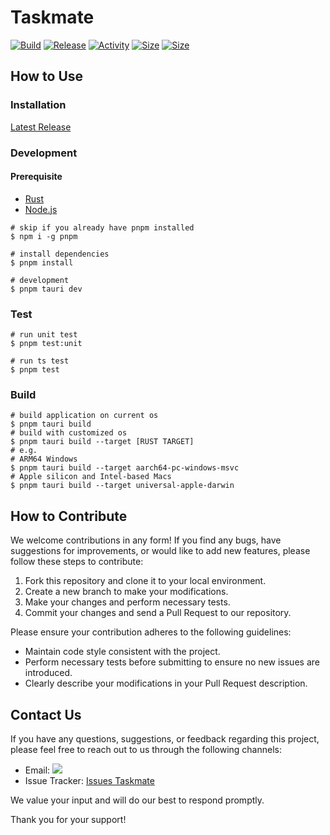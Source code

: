 # Taskmate

[![Build](https://img.shields.io/github/actions/workflow/status/sustech-taskmate/Taskmate/build.yml?logo=github)](https://github.com/sustech-taskmate/Taskmate/actions/workflows/build.yml "1")
[![Release](https://img.shields.io/github/v/release/sustech-taskmate/Taskmate?logo=github)](https://github.com/sustech-taskmate/Taskmate/releases/latest)
[![Activity](https://img.shields.io/github/last-commit/sustech-taskmate/Taskmate)](https://github.com/sustech-taskmate/Taskmate/commits)
[![Size](https://img.shields.io/github/repo-size/sustech-taskmate/Taskmate)]()
[![Size](https://img.shields.io/github/languages/code-size/sustech-taskmate/Taskmate)]()

## How to Use

### Installation

[Latest Release](https://github.com/sustech-taskmate/Taskmate/releases/latest)

### Development

#### Prerequisite

- [Rust](https://www.rust-lang.org/tools/install)
- [Node.js](https://nodejs.org/en/download)

```shell
# skip if you already have pnpm installed
$ npm i -g pnpm

# install dependencies
$ pnpm install

# development
$ pnpm tauri dev
```

### Test

```shell
# run unit test
$ pnpm test:unit

# run ts test
$ pnpm test
```

### Build

```shell
# build application on current os
$ pnpm tauri build
# build with customized os
$ pnpm tauri build --target [RUST TARGET]
# e.g.
# ARM64 Windows
$ pnpm tauri build --target aarch64-pc-windows-msvc
# Apple silicon and Intel-based Macs
$ pnpm tauri build --target universal-apple-darwin
```



## How to Contribute

We welcome contributions in any form! If you find any bugs, have suggestions for improvements, or would like to add new features, please follow these steps to contribute:

1. Fork this repository and clone it to your local environment.
2. Create a new branch to make your modifications.
3. Make your changes and perform necessary tests.
4. Commit your changes and send a Pull Request to our repository.

Please ensure your contribution adheres to the following guidelines:

- Maintain code style consistent with the project.
- Perform necessary tests before submitting to ensure no new issues are introduced.
- Clearly describe your modifications in your Pull Request description.



## Contact Us

If you have any questions, suggestions, or feedback regarding this project, please feel free to reach out to us through the following channels:

- Email: [![](https://img.shields.io/badge/-tavish9.chen%40gmail.com-black?logo=gmail&style=flat)](mailto:tavish9.chen@gmail.com)
- Issue Tracker: [Issues Taskmate](https://github.com/sustech-taskmate/Taskmate/issues)

We value your input and will do our best to respond promptly.

Thank you for your support!
